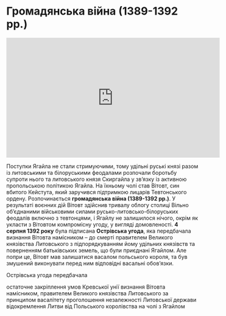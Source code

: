 # Громадянська війна (1389-1392 рр.)

<div class="fluidMedia">
<iframe align="center" width="560" height="315" src="https://www.youtube.com/embed/ndxs6q6j3UA" frameborder="0" allowfullscreen></iframe>
</div>
<div class="popup">
</div>

<p>Поступки Ягайла не стали стримуючими, тому удільні руські князі разом із литовськими та білоруськими феодалами розпочали боротьбу супроти нього та литовського князя Скиргайла у зв’язку із активною пропольською політикою Ягайла. На їхньому чолі став Вітовт, син вбитого Кейстута, який заручився підтримкою лицарів Тевтонського ордену. Розпочинається <b>громадянська війна (1389-1392 рр.)</b>. У результаті воєнних дій Вітовт здійснив тривалу облогу столиці Вільно об’єднаними військовими силами русько-литовсько-білоруських феодалів включно з тевтонцями, і Ягайлу не залишилося нічого, окрім як укласти з Вітовтом компромісну угоду, у вигляді домовленості. <b>4 серпня 1392 року</b> була підписана <b>Острівська угода</b>, яка передбачала визнання Вітовта намісником – до смерті правителем Великого князівства Литовського з підпорядкуванням йому удільних князівств та поверненням батьківських земель, що були приєднані Ягайлом. Але попри це, Вітовт мав залишатися васалом польського короля, та був змушений виконувати перед ним відповідні васальні обов’язки.</p>

<quiz>
<question>
	<p>Острівська угода передбачала</p>
        <answer>остаточне закріплення умов Кревської унії</answer>
	<answer correct>визнання Вітовта намісником, правителем Великого князівства Литовського за принципом васалітету</answer>
        <answer>проголошення незалежності Литовської держави</answer>
	<answer>відокремлення Литви від Польського королівства на чолі з Ягайлом</answer>
</question>
</quiz>